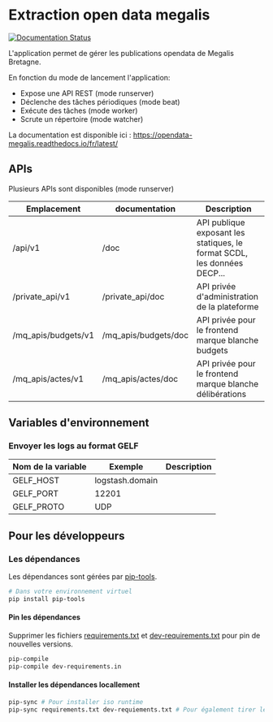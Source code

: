 # Extraction open data megalis
[![Documentation Status](https://readthedocs.org/projects/opendata-megalis/badge/?version=latest)](https://opendata-megalis.readthedocs.io/fr/latest/?badge=latest)

L'application permet de gérer les publications opendata de Megalis Bretagne. 

En fonction du mode de lancement l'application:
* Expose une API REST (mode runserver)
* Déclenche des tâches périodiques (mode beat)
* Exécute des tâches (mode worker)
* Scrute un répertoire (mode watcher)


La documentation est disponible ici : https://opendata-megalis.readthedocs.io/fr/latest/

## APIs

Plusieurs APIs sont disponibles (mode runserver)

| Emplacement         | documentation        | Description                                                              |
| ------------------- | -------------------- | ------------------------------------------------------------------------ |
| /api/v1             | /doc                 | API publique exposant les statiques, le format SCDL, les données DECP... |
| /private_api/v1     | /private_api/doc     | API privée d'administration de la plateforme                             |
| /mq_apis/budgets/v1 | /mq_apis/budgets/doc | API privée pour le frontend marque blanche budgets                       |
| /mq_apis/actes/v1   | /mq_apis/actes/doc   | API privée pour le frontend marque blanche délibérations                 |

## Variables d'environnement

### Envoyer les logs au format GELF

| Nom de la variable | Exemple         | Description |
| ------------------ | --------------- | ----------- |
| GELF_HOST          | logstash.domain |             |
| GELF_PORT          | 12201           |             |
| GELF_PROTO         | UDP             |             |

## Pour les développeurs

### Les dépendances

Les dépendances sont gérées par [pip-tools](https://github.com/jazzband/pip-tools).

```bash
# Dans votre environnement virtuel
pip install pip-tools
```

#### Pin les dépendances

Supprimer les fichiers [requirements.txt](./requirements.txt) et [dev-requirements.txt](./dev-requirements.txt) pour pin de nouvelles versions.

```bash
pip-compile
pip-compile dev-requirements.in
```

#### Installer les dépendances locallement

```bash
pip-sync # Pour installer iso runtime
pip-sync requirements.txt dev-requiements.txt # Pour également tirer les dépendances de dev
```
